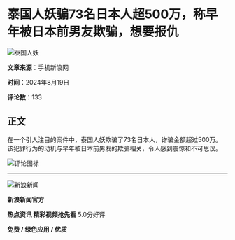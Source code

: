 # 泰国人妖骗73名日本人超500万，称早年被日本前男友欺骗，想要报仇

![泰国人妖](https://n.sinaimg.cn/sinakd20240819s/400/w1280h720/20240819/6c09-c7d9ed4488600f5ce86e38e147c4956c.jpg)

**文章来源**：手机新浪网

**时间**：2024年8月19日

**评论数**：133

## 正文

在一个引人注目的案件中，泰国人妖欺骗了73名日本人，诈骗金额超过500万。该犯罪行为的动机与早年被日本前男友的欺骗相关，令人感到震惊和不可思议。

![评论图标](http://n.sinaimg.cn/default/622af858/20181010/default_avatar.jpg)

---

![新浪新闻](https://n.sinaimg.cn/default/80905340/20200331/sinalogo.png)

**新浪新闻官方**

**热点资讯 精彩视频抢先看** 5.0分好评

**免费 / 绿色应用 / 优质**